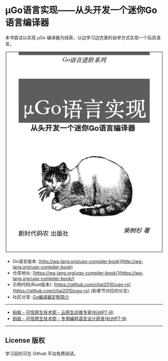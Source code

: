 # µGo语言实现——从头开发一个迷你Go语言编译器

本书尝试以实现 µGo 编译器为线索，以边学习边完善的自举方式实现一个玩具语言。

![](cover.png)

- Go语言版本: [http://wa-lang.org/ugo-compiler-book](http://wa-lang.org/ugo-compiler-book)
- 仓库地址: [https://wa-lang.org/ugo-compiler-book/](https://wa-lang.org/ugo-compiler-book/)
- 示例代码(Rust版本): [https://github.com/chai2010/ugo-rs](https://github.com/chai2010/ugo-rs) (和章节对应的分支)
- 社区分享: [Go编译器定制简介](https://wa-lang.org/ugo-compiler-book/talks/go-compiler-intro.html)

---

- [蚂蚁 - 可信原生技术部 - 云原生运维专家(杭州P7-8)](https://github.com/chai2010/chai2010/blob/master/jobs.md)
- [蚂蚁 - 可信原生技术部 - 专用编程语言设计研发(杭州P7-8)](https://github.com/chai2010/chai2010/blob/master/jobs.md)

---

## License 版权

学习目的可在 Github 平台免费阅读。

